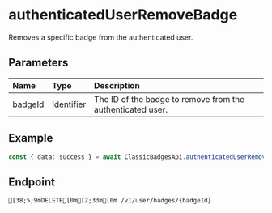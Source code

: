 
# authenticatedUserRemoveBadge
Removes a specific badge from the authenticated user.


## Parameters
| Name    | Type       | Description                                                |
| :------ | :--------- | :--------------------------------------------------------- |
| badgeId | Identifier | The ID of the badge to remove from the authenticated user. |



## Example
```ts copy showLineNumbers
const { data: success } = await ClassicBadgesApi.authenticatedUserRemoveBadge({ badgeId: 2124533401 }); 
```



## Endpoint
```ansi
[38;5;9mDELETE[0m[2;33m[0m /v1/user/badges/{badgeId}
```
  